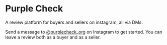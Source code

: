 # Purple Check

A review platform for buyers and sellers on instagram, all via DMs.

Send a message to [@purplecheck_org](https://ig.me/m/purplecheck_org) on Instagram to get started.
You can leave a review both as a buyer and as a seller.

